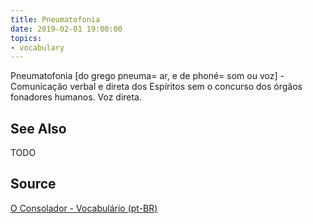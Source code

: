 ```yaml
---
title: Pneumatofonia
date: 2019-02-01 19:00:00
topics:
- vocabulary
---
```


Pneumatofonia [do grego pneuma= ar, e de phoné= som ou voz] - Comunicação verbal e direta dos Espíritos sem o concurso dos órgãos fonadores humanos. Voz direta.

## See Also
TODO

## Source
[O Consolador - Vocabulário (pt-BR)](http://www.oconsolador.com.br/linkfixo/vocabulario/principal.html)
